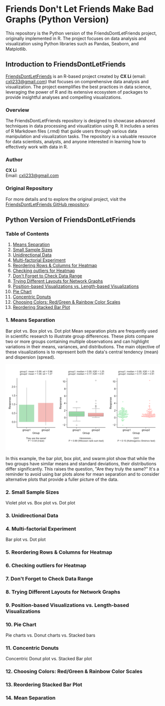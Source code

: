 # Friends Don't Let Friends Make Bad Graphs (Python Version)
This repository is the Python version of the FriendsDontLetFriends project, originally implemented in R. The project focuses on data analysis and visualization using Python libraries such as Pandas, Seaborn, and Matplotlib.

## Introduction to FriendsDontLetFriends

[FriendsDontLetFriends](https://github.com/cxli233/FriendsDontLetFriends) is an R-based project created by **CX Li** (email: cxli233@gmail.com) that focuses on comprehensive data analysis and visualization. The project exemplifies the best practices in data science, leveraging the power of R and its extensive ecosystem of packages to provide insightful analyses and compelling visualizations.

### Overview

The FriendsDontLetFriends repository is designed to showcase advanced techniques in data processing and visualization using R. It includes a series of R Markdown files (.rmd) that guide users through various data manipulation and visualization tasks. The repository is a valuable resource for data scientists, analysts, and anyone interested in learning how to effectively work with data in R.

### Author

**CX Li**  
Email: cxli233@gmail.com

### Original Repository

For more details and to explore the original project, visit the [FriendsDontLetFriends GitHub repository](https://github.com/cxli233/FriendsDontLetFriends).

## Python Version of FriendsDontLetFriends

### Table of Contents
1. [Means Separation]([https://github.com/dzhao2019/FriendsDontLetFriends-Python###1.-Means-Separation](https://github.com/dzhao2019/FriendsDontLetFriends-Python?tab=readme-ov-file#1-means-separation))
2. [Small Sample Sizes](https://github.com/dzhao2019/FriendsDontLetFriends-Python###2.-Small-Sample-Sizes)
3. [Unidirectional Data](https://github.com/dzhao2019/FriendsDontLetFriends-Python###3.-Unidirectional-Data)
4. [Multi-factorial Experiment](https://github.com/dzhao2019/FriendsDontLetFriends-Python###4.-Multi-factorial-Experiment)
5. [Reordering Rows & Columns for Heatmap](https://github.com/dzhao2019/FriendsDontLetFriends-Python###5.-Reordering-Rows-&-Columns-for-Heatmap)
6. [Checking outliers for Heatmap](https://github.com/dzhao2019/FriendsDontLetFriends-Python###6.-Checking-outliers-for-Heatmap)
7. [Don't Forget to Check Data Range](https://github.com/dzhao2019/FriendsDontLetFriends-Python###7.-Don't-Forget-to-Check-Data-Range)
8. [Trying Different Layouts for Network Graphs](https://github.com/dzhao2019/FriendsDontLetFriends-Python###8.-Trying-Different-Layouts-for-Network-Graphs)
9. [Position-based Visualizations vs. Length-based Visualizations](https://github.com/dzhao2019/FriendsDontLetFriends-Python###9.-Position-based-Visualizations-vs.-Length-based-Visualizations)
10. [Pie Chart](https://github.com/dzhao2019/FriendsDontLetFriends-Python###10.-Pie-Chart)
11. [Concentric Donuts](https://github.com/dzhao2019/FriendsDontLetFriends-Python###11.-Concentric-Donuts)
12. [Choosing Colors: Red/Green & Rainbow Color Scales](https://github.com/dzhao2019/FriendsDontLetFriends-Python###12.-Choosing-Colors:-Red/Green-&-Rainbow-Color-Scales)
13. [Reordering Stacked Bar Plot](https://github.com/dzhao2019/FriendsDontLetFriends-Python###13.-Reordering-Stacked-Bar-Plot)


### 1. Means Separation
Bar plot vs. Box plot vs. Dot plot
Mean separation plots are frequently used in scientific research to illustrate group differences. These plots compare two or more groups containing multiple observations and can highlight variations in their means, variances, and distributions. The main objective of these visualizations is to represent both the data's central tendency (mean) and dispersion (spread).

![No Bar Plots for Means Separation](https://github.com/dzhao2019/FriendsDontLetFriends-Python/blob/main/Results/01_Mean_separation_plots.png) 

In this example, the bar plot, box plot, and swarm plot show that while the two groups have similar means and standard deviations, their distributions differ significantly. This raises the question, "Are they truly the same?" It's a reminder to avoid using bar plots alone for mean separation and to consider alternative plots that provide a fuller picture of the data.
### 2. Small Sample Sizes
Violet plot vs. Box plot vs. Dot plot

### 3. Unidirectional Data


### 4. Multi-factorial Experiment
Bar plot vs. Dot plot

### 5. Reordering Rows & Columns for Heatmap


### 6. Checking outliers for Heatmap


### 7. Don't Forget to Check Data Range


### 8. Trying Different Layouts for Network Graphs


### 9. Position-based Visualizations vs. Length-based Visualizations


### 10. Pie Chart
Pie charts vs. Donut charts vs. Stacked bars

### 11. Concentric Donuts
Concentric Donut plot vs. Stacked Bar plot

### 12. Choosing Colors: Red/Green & Rainbow Color Scales


### 13. Reordering Stacked Bar Plot


### 14. Mean Separation



